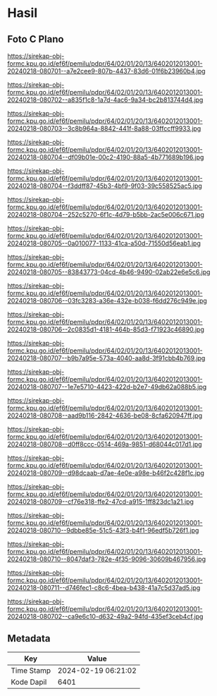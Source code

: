 # Hasil

## Foto C Plano

https://sirekap-obj-formc.kpu.go.id/ef6f/pemilu/pdpr/64/02/01/20/13/6402012013001-20240218-080701--a7e2cee9-807b-4437-83d6-01f6b23960b4.jpg

https://sirekap-obj-formc.kpu.go.id/ef6f/pemilu/pdpr/64/02/01/20/13/6402012013001-20240218-080702--a835f1c8-1a7d-4ac6-9a34-bc2b813744d4.jpg

https://sirekap-obj-formc.kpu.go.id/ef6f/pemilu/pdpr/64/02/01/20/13/6402012013001-20240218-080703--3c8b964a-8842-441f-8a88-03ffccff9933.jpg

https://sirekap-obj-formc.kpu.go.id/ef6f/pemilu/pdpr/64/02/01/20/13/6402012013001-20240218-080704--df09b01e-00c2-4190-88a5-4b771689b196.jpg

https://sirekap-obj-formc.kpu.go.id/ef6f/pemilu/pdpr/64/02/01/20/13/6402012013001-20240218-080704--f3ddff87-45b3-4bf9-9f03-39c558525ac5.jpg

https://sirekap-obj-formc.kpu.go.id/ef6f/pemilu/pdpr/64/02/01/20/13/6402012013001-20240218-080704--252c5270-6f1c-4d79-b5bb-2ac5e006c671.jpg

https://sirekap-obj-formc.kpu.go.id/ef6f/pemilu/pdpr/64/02/01/20/13/6402012013001-20240218-080705--0a010077-1133-41ca-a50d-71550d56eab1.jpg

https://sirekap-obj-formc.kpu.go.id/ef6f/pemilu/pdpr/64/02/01/20/13/6402012013001-20240218-080705--83843773-04cd-4b46-9490-02ab22e6e5c6.jpg

https://sirekap-obj-formc.kpu.go.id/ef6f/pemilu/pdpr/64/02/01/20/13/6402012013001-20240218-080706--03fc3283-a36e-432e-b038-f6dd276c949e.jpg

https://sirekap-obj-formc.kpu.go.id/ef6f/pemilu/pdpr/64/02/01/20/13/6402012013001-20240218-080706--2c0835d1-4181-464b-85d3-f71923c46890.jpg

https://sirekap-obj-formc.kpu.go.id/ef6f/pemilu/pdpr/64/02/01/20/13/6402012013001-20240218-080707--b9b7a95e-573a-4040-aa8d-3f91cbb4b769.jpg

https://sirekap-obj-formc.kpu.go.id/ef6f/pemilu/pdpr/64/02/01/20/13/6402012013001-20240218-080707--1e7e5710-4423-422d-b2e7-49db62a088b5.jpg

https://sirekap-obj-formc.kpu.go.id/ef6f/pemilu/pdpr/64/02/01/20/13/6402012013001-20240218-080708--aad9b116-2842-4636-be08-8cfa620947ff.jpg

https://sirekap-obj-formc.kpu.go.id/ef6f/pemilu/pdpr/64/02/01/20/13/6402012013001-20240218-080708--d0ff8ccc-0514-469a-9851-d68044c017d1.jpg

https://sirekap-obj-formc.kpu.go.id/ef6f/pemilu/pdpr/64/02/01/20/13/6402012013001-20240218-080709--d98dcaab-d7ae-4e0e-a98e-b46f2c428f1c.jpg

https://sirekap-obj-formc.kpu.go.id/ef6f/pemilu/pdpr/64/02/01/20/13/6402012013001-20240218-080709--cf76e318-ffe2-47cd-a915-1ff823dc1a21.jpg

https://sirekap-obj-formc.kpu.go.id/ef6f/pemilu/pdpr/64/02/01/20/13/6402012013001-20240218-080710--9dbbe85e-51c5-43f3-b4f1-96edf5b726f1.jpg

https://sirekap-obj-formc.kpu.go.id/ef6f/pemilu/pdpr/64/02/01/20/13/6402012013001-20240218-080710--8047daf3-782e-4f35-9096-30609b467956.jpg

https://sirekap-obj-formc.kpu.go.id/ef6f/pemilu/pdpr/64/02/01/20/13/6402012013001-20240218-080711--d746fec1-c8c6-4bea-b438-41a7c5d37ad5.jpg

https://sirekap-obj-formc.kpu.go.id/ef6f/pemilu/pdpr/64/02/01/20/13/6402012013001-20240218-080702--ca9e6c10-d632-49a2-94fd-435ef3ceb4cf.jpg


## Metadata

| Key        | Value               |
| ---------- | ------------------- |
| Time Stamp | 2024-02-19 06:21:02 |
| Kode Dapil | 6401                |



